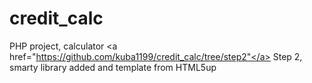 # credit_calc
PHP project, calculator
<a href="https://github.com/kuba1199/credit_calc/tree/step2"</a> Step 2, smarty library added and template from HTML5up</br>
